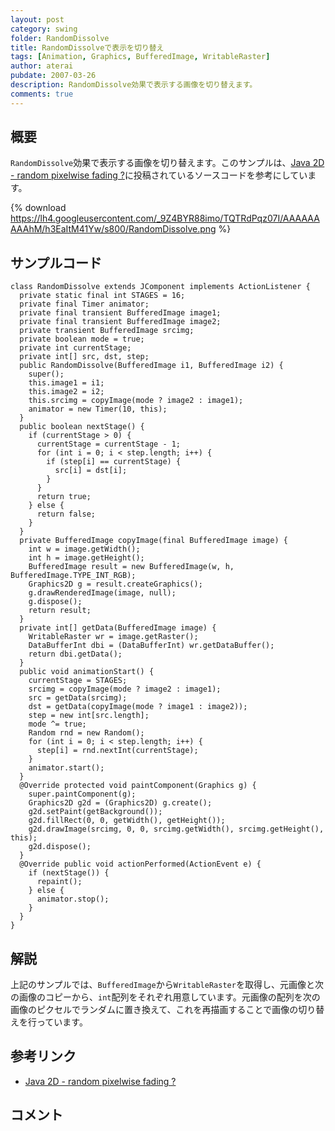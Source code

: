 ```yaml
---
layout: post
category: swing
folder: RandomDissolve
title: RandomDissolveで表示を切り替え
tags: [Animation, Graphics, BufferedImage, WritableRaster]
author: aterai
pubdate: 2007-03-26
description: RandomDissolve効果で表示する画像を切り替えます。
comments: true
---
```

## 概要
`RandomDissolve`効果で表示する画像を切り替えます。このサンプルは、[Java 2D - random pixelwise fading ?](https://community.oracle.com/thread/1270228)に投稿されているソースコードを参考にしています。

{% download https://lh4.googleusercontent.com/_9Z4BYR88imo/TQTRdPqz07I/AAAAAAAAAhM/h3EaItM41Yw/s800/RandomDissolve.png %}

## サンプルコード
<pre class="prettyprint"><code>class RandomDissolve extends JComponent implements ActionListener {
  private static final int STAGES = 16;
  private final Timer animator;
  private final transient BufferedImage image1;
  private final transient BufferedImage image2;
  private transient BufferedImage srcimg;
  private boolean mode = true;
  private int currentStage;
  private int[] src, dst, step;
  public RandomDissolve(BufferedImage i1, BufferedImage i2) {
    super();
    this.image1 = i1;
    this.image2 = i2;
    this.srcimg = copyImage(mode ? image2 : image1);
    animator = new Timer(10, this);
  }
  public boolean nextStage() {
    if (currentStage &gt; 0) {
      currentStage = currentStage - 1;
      for (int i = 0; i &lt; step.length; i++) {
        if (step[i] == currentStage) {
          src[i] = dst[i];
        }
      }
      return true;
    } else {
      return false;
    }
  }
  private BufferedImage copyImage(final BufferedImage image) {
    int w = image.getWidth();
    int h = image.getHeight();
    BufferedImage result = new BufferedImage(w, h, BufferedImage.TYPE_INT_RGB);
    Graphics2D g = result.createGraphics();
    g.drawRenderedImage(image, null);
    g.dispose();
    return result;
  }
  private int[] getData(BufferedImage image) {
    WritableRaster wr = image.getRaster();
    DataBufferInt dbi = (DataBufferInt) wr.getDataBuffer();
    return dbi.getData();
  }
  public void animationStart() {
    currentStage = STAGES;
    srcimg = copyImage(mode ? image2 : image1);
    src = getData(srcimg);
    dst = getData(copyImage(mode ? image1 : image2));
    step = new int[src.length];
    mode ^= true;
    Random rnd = new Random();
    for (int i = 0; i &lt; step.length; i++) {
      step[i] = rnd.nextInt(currentStage);
    }
    animator.start();
  }
  @Override protected void paintComponent(Graphics g) {
    super.paintComponent(g);
    Graphics2D g2d = (Graphics2D) g.create();
    g2d.setPaint(getBackground());
    g2d.fillRect(0, 0, getWidth(), getHeight());
    g2d.drawImage(srcimg, 0, 0, srcimg.getWidth(), srcimg.getHeight(), this);
    g2d.dispose();
  }
  @Override public void actionPerformed(ActionEvent e) {
    if (nextStage()) {
      repaint();
    } else {
      animator.stop();
    }
  }
}
</code></pre>

## 解説
上記のサンプルでは、`BufferedImage`から`WritableRaster`を取得し、元画像と次の画像のコピーから、`int`配列をそれぞれ用意しています。元画像の配列を次の画像のピクセルでランダムに置き換えて、これを再描画することで画像の切り替えを行っています。

## 参考リンク
- [Java 2D - random pixelwise fading ?](https://community.oracle.com/thread/1270228)

<!-- dummy comment line for breaking list -->

## コメント
